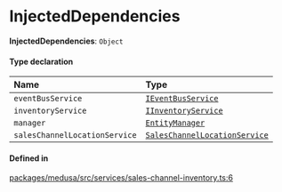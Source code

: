 # InjectedDependencies

 **InjectedDependencies**: `Object`

#### Type declaration

| Name | Type |
| :------ | :------ |
| `eventBusService` | [`IEventBusService`](../interfaces/IEventBusService.md) |
| `inventoryService` | [`IInventoryService`](../interfaces/IInventoryService.md) |
| `manager` | [`EntityManager`](../classes/EntityManager.md) |
| `salesChannelLocationService` | [`SalesChannelLocationService`](../classes/SalesChannelLocationService.md) |

#### Defined in

[packages/medusa/src/services/sales-channel-inventory.ts:6](https://github.com/medusajs/medusa/blob/3d9f5ae63/packages/medusa/src/services/sales-channel-inventory.ts#L6)
